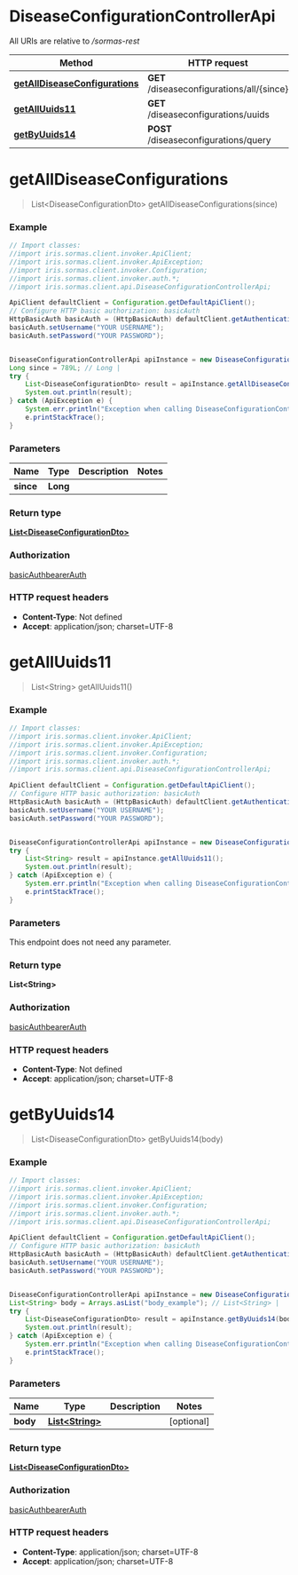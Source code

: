 # DiseaseConfigurationControllerApi

All URIs are relative to */sormas-rest*

Method | HTTP request | Description
------------- | ------------- | -------------
[**getAllDiseaseConfigurations**](DiseaseConfigurationControllerApi.md#getAllDiseaseConfigurations) | **GET** /diseaseconfigurations/all/{since} | 
[**getAllUuids11**](DiseaseConfigurationControllerApi.md#getAllUuids11) | **GET** /diseaseconfigurations/uuids | 
[**getByUuids14**](DiseaseConfigurationControllerApi.md#getByUuids14) | **POST** /diseaseconfigurations/query | 

<a name="getAllDiseaseConfigurations"></a>
# **getAllDiseaseConfigurations**
> List&lt;DiseaseConfigurationDto&gt; getAllDiseaseConfigurations(since)



### Example
```java
// Import classes:
//import iris.sormas.client.invoker.ApiClient;
//import iris.sormas.client.invoker.ApiException;
//import iris.sormas.client.invoker.Configuration;
//import iris.sormas.client.invoker.auth.*;
//import iris.sormas.client.api.DiseaseConfigurationControllerApi;

ApiClient defaultClient = Configuration.getDefaultApiClient();
// Configure HTTP basic authorization: basicAuth
HttpBasicAuth basicAuth = (HttpBasicAuth) defaultClient.getAuthentication("basicAuth");
basicAuth.setUsername("YOUR USERNAME");
basicAuth.setPassword("YOUR PASSWORD");


DiseaseConfigurationControllerApi apiInstance = new DiseaseConfigurationControllerApi();
Long since = 789L; // Long | 
try {
    List<DiseaseConfigurationDto> result = apiInstance.getAllDiseaseConfigurations(since);
    System.out.println(result);
} catch (ApiException e) {
    System.err.println("Exception when calling DiseaseConfigurationControllerApi#getAllDiseaseConfigurations");
    e.printStackTrace();
}
```

### Parameters

Name | Type | Description  | Notes
------------- | ------------- | ------------- | -------------
 **since** | **Long**|  |

### Return type

[**List&lt;DiseaseConfigurationDto&gt;**](DiseaseConfigurationDto.md)

### Authorization

[basicAuth](../README.md#basicAuth)[bearerAuth](../README.md#bearerAuth)

### HTTP request headers

 - **Content-Type**: Not defined
 - **Accept**: application/json; charset=UTF-8

<a name="getAllUuids11"></a>
# **getAllUuids11**
> List&lt;String&gt; getAllUuids11()



### Example
```java
// Import classes:
//import iris.sormas.client.invoker.ApiClient;
//import iris.sormas.client.invoker.ApiException;
//import iris.sormas.client.invoker.Configuration;
//import iris.sormas.client.invoker.auth.*;
//import iris.sormas.client.api.DiseaseConfigurationControllerApi;

ApiClient defaultClient = Configuration.getDefaultApiClient();
// Configure HTTP basic authorization: basicAuth
HttpBasicAuth basicAuth = (HttpBasicAuth) defaultClient.getAuthentication("basicAuth");
basicAuth.setUsername("YOUR USERNAME");
basicAuth.setPassword("YOUR PASSWORD");


DiseaseConfigurationControllerApi apiInstance = new DiseaseConfigurationControllerApi();
try {
    List<String> result = apiInstance.getAllUuids11();
    System.out.println(result);
} catch (ApiException e) {
    System.err.println("Exception when calling DiseaseConfigurationControllerApi#getAllUuids11");
    e.printStackTrace();
}
```

### Parameters
This endpoint does not need any parameter.

### Return type

**List&lt;String&gt;**

### Authorization

[basicAuth](../README.md#basicAuth)[bearerAuth](../README.md#bearerAuth)

### HTTP request headers

 - **Content-Type**: Not defined
 - **Accept**: application/json; charset=UTF-8

<a name="getByUuids14"></a>
# **getByUuids14**
> List&lt;DiseaseConfigurationDto&gt; getByUuids14(body)



### Example
```java
// Import classes:
//import iris.sormas.client.invoker.ApiClient;
//import iris.sormas.client.invoker.ApiException;
//import iris.sormas.client.invoker.Configuration;
//import iris.sormas.client.invoker.auth.*;
//import iris.sormas.client.api.DiseaseConfigurationControllerApi;

ApiClient defaultClient = Configuration.getDefaultApiClient();
// Configure HTTP basic authorization: basicAuth
HttpBasicAuth basicAuth = (HttpBasicAuth) defaultClient.getAuthentication("basicAuth");
basicAuth.setUsername("YOUR USERNAME");
basicAuth.setPassword("YOUR PASSWORD");


DiseaseConfigurationControllerApi apiInstance = new DiseaseConfigurationControllerApi();
List<String> body = Arrays.asList("body_example"); // List<String> | 
try {
    List<DiseaseConfigurationDto> result = apiInstance.getByUuids14(body);
    System.out.println(result);
} catch (ApiException e) {
    System.err.println("Exception when calling DiseaseConfigurationControllerApi#getByUuids14");
    e.printStackTrace();
}
```

### Parameters

Name | Type | Description  | Notes
------------- | ------------- | ------------- | -------------
 **body** | [**List&lt;String&gt;**](String.md)|  | [optional]

### Return type

[**List&lt;DiseaseConfigurationDto&gt;**](DiseaseConfigurationDto.md)

### Authorization

[basicAuth](../README.md#basicAuth)[bearerAuth](../README.md#bearerAuth)

### HTTP request headers

 - **Content-Type**: application/json; charset=UTF-8
 - **Accept**: application/json; charset=UTF-8

